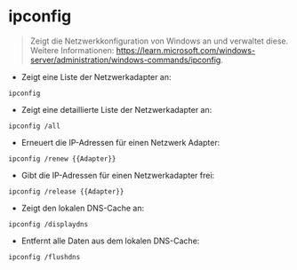 # ipconfig

> Zeigt die Netzwerkkonfiguration von Windows an und verwaltet diese.
> Weitere Informationen: <https://learn.microsoft.com/windows-server/administration/windows-commands/ipconfig>.

- Zeigt eine Liste der Netzwerkadapter an:

`ipconfig`

- Zeigt eine detaillierte Liste der Netzwerkadapter an:

`ipconfig /all`

- Erneuert die IP-Adressen für einen Netzwerk Adapter:

`ipconfig /renew {{Adapter}}`

- Gibt die IP-Adressen für einen Netzwerkadapter frei:

`ipconfig /release {{Adapter}}`

- Zeigt den lokalen DNS-Cache an:

`ipconfig /displaydns`

- Entfernt alle Daten aus dem lokalen DNS-Cache:

`ipconfig /flushdns`
